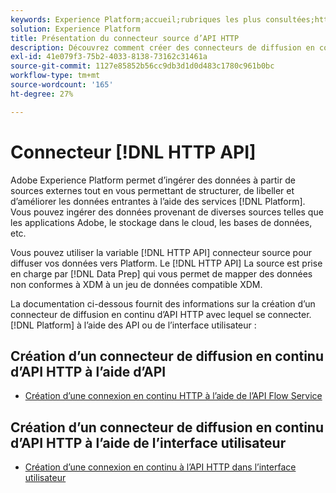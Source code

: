 ```yaml
---
keywords: Experience Platform;accueil;rubriques les plus consultées;http api
solution: Experience Platform
title: Présentation du connecteur source d’API HTTP
description: Découvrez comment créer des connecteurs de diffusion en continu pour vous connecter à Adobe Experience Platform à l’aide d’API ou de l’interface utilisateur.
exl-id: 41e079f3-75b2-4033-8138-73162c31461a
source-git-commit: 1127e85852b56cc9db3d1d0d483c1780c961b0bc
workflow-type: tm+mt
source-wordcount: '165'
ht-degree: 27%

---
```


# Connecteur [!DNL HTTP API]

Adobe Experience Platform permet d’ingérer des données à partir de sources externes tout en vous permettant de structurer, de libeller et d’améliorer les données entrantes à l’aide des services [!DNL Platform]. Vous pouvez ingérer des données provenant de diverses sources telles que les applications Adobe, le stockage dans le cloud, les bases de données, etc.

Vous pouvez utiliser la variable [!DNL HTTP API] connecteur source pour diffuser vos données vers Platform. Le [!DNL HTTP API] La source est prise en charge par [!DNL Data Prep] qui vous permet de mapper des données non conformes à XDM à un jeu de données compatible XDM.

La documentation ci-dessous fournit des informations sur la création d’un connecteur de diffusion en continu d’API HTTP avec lequel se connecter. [!DNL Platform] à l’aide des API ou de l’interface utilisateur :

## Création d’un connecteur de diffusion en continu d’API HTTP à l’aide d’API

- [Création d’une connexion en continu HTTP à l’aide de l’API Flow Service](../../tutorials/api/create/streaming/http.md)

## Création d’un connecteur de diffusion en continu d’API HTTP à l’aide de l’interface utilisateur

- [Création d’une connexion en continu à l’API HTTP dans l’interface utilisateur](../../tutorials/ui/create/streaming/http.md)
